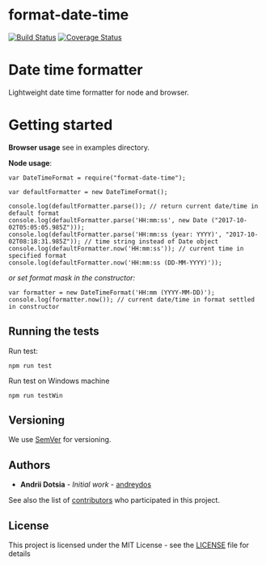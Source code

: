 # format-date-time

[![Build Status](https://travis-ci.org/andreydos/date-time-format.svg?branch=master)](https://travis-ci.org/andreydos/date-time-format)
[![Coverage Status](https://coveralls.io/repos/github/andreydos/date-time-format/badge.svg?branch=master)](https://coveralls.io/github/andreydos/date-time-format?branch=master)

# Date time formatter

Lightweight date time formatter for node and browser.

# Getting started

**Browser usage** see in examples directory.

**Node usage**:

```
var DateTimeFormat = require("format-date-time");

var defaultFormatter = new DateTimeFormat();

console.log(defaultFormatter.parse()); // return current date/time in default format
console.log(defaultFormatter.parse('HH:mm:ss', new Date ("2017-10-02T05:05:05.985Z")));
console.log(defaultFormatter.parse('HH:mm:ss (year: YYYY)', "2017-10-02T08:18:31.985Z")); // time string instead of Date object
console.log(defaultFormatter.now('HH:mm:ss')); // current time in specified format
console.log(defaultFormatter.now('HH:mm:ss (DD-MM-YYYY)'));
```

_or set format mask in the constructor:_

```
var formatter = new DateTimeFormat('HH:mm (YYYY-MM-DD)');
console.log(formatter.now()); // current date/time in format settled in constructor
```

## Running the tests

Run test:

```
npm run test
```

Run test on Windows machine

```
npm run testWin
```

## Versioning

We use [SemVer](http://semver.org/) for versioning. 

## Authors

* **Andrii Dotsia** - *Initial work* - [andreydos](https://github.com/andreydos)

See also the list of [contributors](https://github.com/andreydos/date-time-format/graphs/contributors) who participated in this project.

## License

This project is licensed under the MIT License - see the [LICENSE](LICENSE) file for details